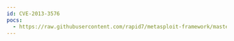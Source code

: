 ```yaml
---
id: CVE-2013-3576
pocs:
  - https://raw.githubusercontent.com/rapid7/metasploit-framework/master/modules/exploits/multi/http/hp_sys_mgmt_exec.rb
---
```

